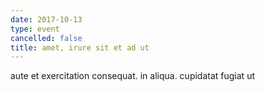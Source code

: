 ```yaml
---
date: 2017-10-13
type: event
cancelled: false
title: amet, irure sit et ad ut
---
```

aute et exercitation consequat. in aliqua. cupidatat fugiat ut